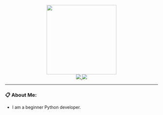 <div id="header" align="center">
  <img src="https://media.giphy.com/media/172cWugSaKYUhaMdOW/giphy-downsized-large.gif" width="230"/>
</div>

<div id="badges" align="center">
  <a href="https://vk.com/m1st4k3">
    <img src="https://img.shields.io/badge/-Вконтакте-1E90FF?style=for-the-badge&logo=Vk&logoColor=white"/>
  </a>
  <a href="https://t.me/itsmymistake">
    <img src="https://img.shields.io/badge/Telegram-4169E1?style=for-the-badge&logo=telegram&logoColor=white"/>
  </a>
</div>

<div id="stats" align="center">
  <img src="https://komarev.com/ghpvc/?username=3JloDey&style=flat-square&color=blue" alt=""/>
</div>


---
### :clipboard: About Me:
- I am a beginner Python developer.
